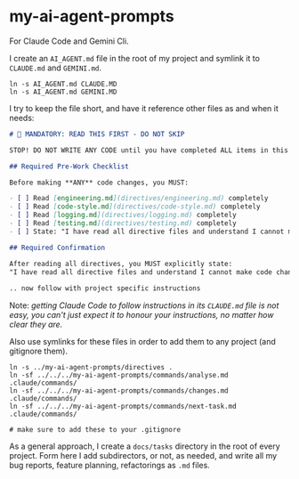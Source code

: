 # my-ai-agent-prompts

For Claude Code and Gemini Cli.

I create an `AI_AGENT.md` file in the root of my project and symlink it to `CLAUDE.md` and `GEMINI.md`.

```shell
ln -s AI_AGENT.md CLAUDE.MD
ln -s AI_AGENT.md GEMINI.MD
```

I try to keep the file short, and have it reference other files as and when it needs:

```AI_AGENT.md
# 🛑 MANDATORY: READ THIS FIRST - DO NOT SKIP

STOP! DO NOT WRITE ANY CODE until you have completed ALL items in this document.

## Required Pre-Work Checklist

Before making **ANY** code changes, you MUST:

- [ ] Read [engineering.md](directives/engineering.md) completely
- [ ] Read [code-style.md](directives/code-style.md) completely
- [ ] Read [logging.md](directives/logging.md) completely
- [ ] Read [testing.md](directives/testing.md) completely
- [ ] State: "I have read all directive files and understand I cannot make code changes until instructed."

## Required Confirmation

After reading all directives, you MUST explicitly state:
"I have read all directive files and understand I cannot make code changes until instructed."
  
.. now follow with project specific instructions
```

Note: _getting Claude Code to follow instructions in its `CLAUDE.md` file is not easy, you can't just expect it to honour your instructions, no matter how clear they are._ 

Also use symlinks for these files in order to add them to any project (and gitignore them).

```shell
ln -s ../my-ai-agent-prompts/directives .
ln -sf ../../../my-ai-agent-prompts/commands/analyse.md .claude/commands/
ln -sf ../../../my-ai-agent-prompts/commands/changes.md .claude/commands/
ln -sf ../../../my-ai-agent-prompts/commands/next-task.md .claude/commands/

# make sure to add these to your .gitignore
```

As a general approach, I create a `docs/tasks` directory in the root of every project.  Form here I add subdirectors, or not, as needed, and write all my bug reports, feature planning, refactorings as `.md` files. 